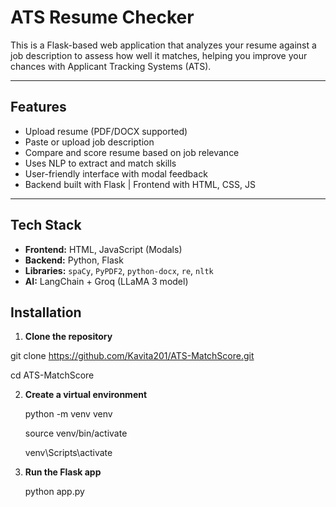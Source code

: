 #  ATS Resume Checker

This is a Flask-based web application that analyzes your resume against a job description to assess how well it matches, helping you improve your chances with Applicant Tracking Systems (ATS).

---

## Features

- Upload resume (PDF/DOCX supported)
- Paste or upload job description
- Compare and score resume based on job relevance
- Uses NLP to extract and match skills
- User-friendly interface with modal feedback
- Backend built with Flask | Frontend with HTML, CSS, JS

---

## Tech Stack

- **Frontend:** HTML, JavaScript (Modals)
- **Backend:** Python, Flask
- **Libraries:** `spaCy`, `PyPDF2`, `python-docx`, `re`, `nltk`
- **AI:** LangChain + Groq (LLaMA 3 model)


##  Installation

1. **Clone the repository**

  git clone https://github.com/Kavita201/ATS-MatchScore.git
  
  cd ATS-MatchScore

2. **Create a virtual environment**

   python -m venv venv

   source venv/bin/activate

   venv\Scripts\activate


3. **Run the Flask app**

   python app.py
   
